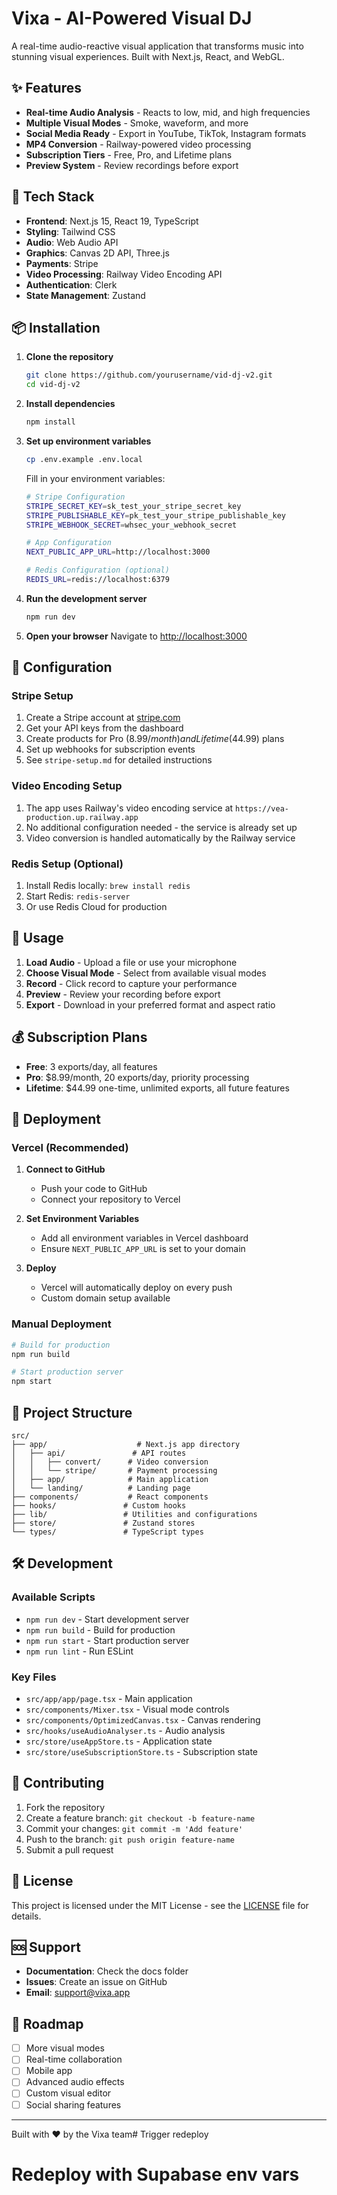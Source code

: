 # Vixa - AI-Powered Visual DJ

A real-time audio-reactive visual application that transforms music into stunning visual experiences. Built with Next.js, React, and WebGL.

## ✨ Features

- **Real-time Audio Analysis** - Reacts to low, mid, and high frequencies
- **Multiple Visual Modes** - Smoke, waveform, and more
- **Social Media Ready** - Export in YouTube, TikTok, Instagram formats
- **MP4 Conversion** - Railway-powered video processing
- **Subscription Tiers** - Free, Pro, and Lifetime plans
- **Preview System** - Review recordings before export

## 🚀 Tech Stack

- **Frontend**: Next.js 15, React 19, TypeScript
- **Styling**: Tailwind CSS
- **Audio**: Web Audio API
- **Graphics**: Canvas 2D API, Three.js
- **Payments**: Stripe
- **Video Processing**: Railway Video Encoding API
- **Authentication**: Clerk
- **State Management**: Zustand

## 📦 Installation

1. **Clone the repository**
   ```bash
   git clone https://github.com/yourusername/vid-dj-v2.git
   cd vid-dj-v2
   ```

2. **Install dependencies**
   ```bash
   npm install
   ```

3. **Set up environment variables**
   ```bash
   cp .env.example .env.local
   ```
   
   Fill in your environment variables:
   ```bash
   # Stripe Configuration
   STRIPE_SECRET_KEY=sk_test_your_stripe_secret_key
   STRIPE_PUBLISHABLE_KEY=pk_test_your_stripe_publishable_key
   STRIPE_WEBHOOK_SECRET=whsec_your_webhook_secret
   
   # App Configuration
   NEXT_PUBLIC_APP_URL=http://localhost:3000
   
   # Redis Configuration (optional)
   REDIS_URL=redis://localhost:6379
   ```

4. **Run the development server**
   ```bash
   npm run dev
   ```

5. **Open your browser**
   Navigate to [http://localhost:3000](http://localhost:3000)

## 🔧 Configuration

### Stripe Setup
1. Create a Stripe account at [stripe.com](https://stripe.com)
2. Get your API keys from the dashboard
3. Create products for Pro ($8.99/month) and Lifetime ($44.99) plans
4. Set up webhooks for subscription events
5. See `stripe-setup.md` for detailed instructions

### Video Encoding Setup
1. The app uses Railway's video encoding service at `https://vea-production.up.railway.app`
2. No additional configuration needed - the service is already set up
3. Video conversion is handled automatically by the Railway service

### Redis Setup (Optional)
1. Install Redis locally: `brew install redis`
2. Start Redis: `redis-server`
3. Or use Redis Cloud for production

## 📱 Usage

1. **Load Audio** - Upload a file or use your microphone
2. **Choose Visual Mode** - Select from available visual modes
3. **Record** - Click record to capture your performance
4. **Preview** - Review your recording before export
5. **Export** - Download in your preferred format and aspect ratio

## 💰 Subscription Plans

- **Free**: 3 exports/day, all features
- **Pro**: $8.99/month, 20 exports/day, priority processing
- **Lifetime**: $44.99 one-time, unlimited exports, all future features

## 🚀 Deployment

### Vercel (Recommended)

1. **Connect to GitHub**
   - Push your code to GitHub
   - Connect your repository to Vercel

2. **Set Environment Variables**
   - Add all environment variables in Vercel dashboard
   - Ensure `NEXT_PUBLIC_APP_URL` is set to your domain

3. **Deploy**
   - Vercel will automatically deploy on every push
   - Custom domain setup available

### Manual Deployment

```bash
# Build for production
npm run build

# Start production server
npm start
```

## 📁 Project Structure

```
src/
├── app/                    # Next.js app directory
│   ├── api/               # API routes
│   │   ├── convert/      # Video conversion
│   │   └── stripe/       # Payment processing
│   ├── app/              # Main application
│   └── landing/          # Landing page
├── components/           # React components
├── hooks/               # Custom hooks
├── lib/                 # Utilities and configurations
├── store/               # Zustand stores
└── types/               # TypeScript types
```

## 🛠️ Development

### Available Scripts

- `npm run dev` - Start development server
- `npm run build` - Build for production
- `npm run start` - Start production server
- `npm run lint` - Run ESLint

### Key Files

- `src/app/app/page.tsx` - Main application
- `src/components/Mixer.tsx` - Visual mode controls
- `src/components/OptimizedCanvas.tsx` - Canvas rendering
- `src/hooks/useAudioAnalyser.ts` - Audio analysis
- `src/store/useAppStore.ts` - Application state
- `src/store/useSubscriptionStore.ts` - Subscription state

## 🤝 Contributing

1. Fork the repository
2. Create a feature branch: `git checkout -b feature-name`
3. Commit your changes: `git commit -m 'Add feature'`
4. Push to the branch: `git push origin feature-name`
5. Submit a pull request

## 📄 License

This project is licensed under the MIT License - see the [LICENSE](LICENSE) file for details.

## 🆘 Support

- **Documentation**: Check the docs folder
- **Issues**: Create an issue on GitHub
- **Email**: support@vixa.app

## 🎯 Roadmap

- [ ] More visual modes
- [ ] Real-time collaboration
- [ ] Mobile app
- [ ] Advanced audio effects
- [ ] Custom visual editor
- [ ] Social sharing features

---

Built with ❤️ by the Vixa team# Trigger redeploy
# Redeploy with Supabase env vars
